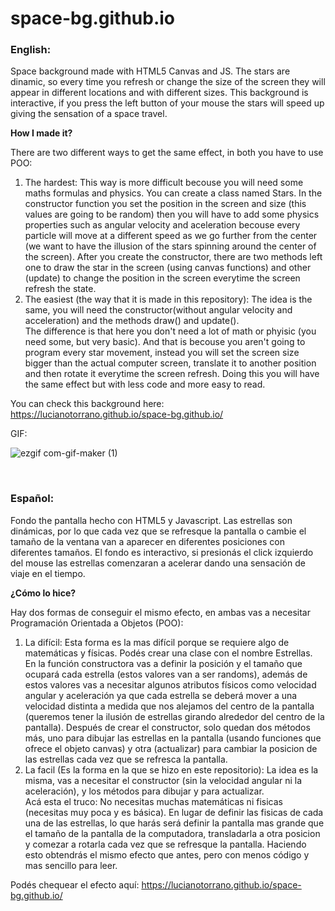 # space-bg.github.io
<h3>English:</h3>

Space background made with HTML5 Canvas and JS. The stars are dinamic, so every time you refresh or change the size of the screen 
they will appear in different locations and with different sizes. This background is interactive, if you press the left button of
your mouse the stars will speed up giving the sensation of a space travel.

<b>How I made it?</b>

There are two different ways to get the same effect, in both you have to use POO:

  1) The hardest: This way is more difficult becouse you will need some maths formulas and physics. You can create a class named Stars. In the constructor function you set the position in the screen and size (this values are going to be random) then you will have to add some physics properties such as angular velocity and aceleration becouse every particle will move at a different speed as we go further from the center (we want to have the illusion of the stars spinning around the center of the screen). After you create the constructor, there are two methods left one to draw the star in the screen (using canvas functions) and other (update) to change the position in the screen everytime the screen refresh the state.
  2) The easiest (the way that it is made in this repository): The idea is the same, you will need the constructor(without angular velocity and acceleration) and the methods draw() and update().<br>
   The difference is that here you don't need a lot of math or phyisic (you need some, but very basic). And that is becouse you aren't going to program every star movement, instead you will set the screen size bigger than the actual computer screen, translate it to another position and then rotate it everytime the screen refresh. Doing this you will have the same effect but with less code and more easy to read.


You can check this background here: https://lucianotorrano.github.io/space-bg.github.io/
<br>

GIF:<br>

![ezgif com-gif-maker (1)](https://user-images.githubusercontent.com/91889090/174934638-00161710-dd80-470d-8f8d-b6c8e6f72df7.gif)


<br>
<h3>Español:</h3>

Fondo the pantalla hecho con HTML5 y Javascript. Las estrellas son dinámicas, por lo que cada vez que se refresque la pantalla o cambie el tamaño de la ventana van a aparecer en diferentes posiciones con diferentes tamaños. El fondo es interactivo, si presionás el click izquierdo del mouse las estrellas comenzaran a acelerar dando una sensación de viaje en el tiempo.

<b>¿Cómo lo hice?</b>

Hay dos formas de conseguir el mismo efecto, en ambas vas a necesitar Programación Orientada a Objetos (POO):

  1) La difícil: Esta forma es la mas difícil porque se requiere algo de matemáticas y físicas. Podés crear una clase con el nombre Estrellas. En la función constructora vas a definir la posición y el tamaño que ocupará cada estrella (estos valores van a ser randoms), además de estos valores vas a necesitar algunos atributos físicos como velocidad angular y aceleración ya que cada estrella se deberá mover a una velocidad distinta a medida que nos alejamos del centro de la pantalla (queremos tener la ilusión de estrellas girando alrededor del centro de la pantalla). Después de crear el constructor, solo quedan dos métodos más, uno para dibujar las estrellas en la pantalla (usando funciones que ofrece el objeto canvas) y otra (actualizar) para cambiar la posicion de las estrellas cada vez que se refresca la pantalla.
  2) La facil (Es la forma en la que se hizo en este repositorio): La idea es la misma, vas a necesitar el constructor (sin la velocidad angular ni la aceleración), y los métodos para dibujar y para actualizar.<br>
    Acá esta el truco: No necesitas muchas matemáticas ni fisicas (necesitas muy poca y es básica). En lugar de definir las fisicas de cada una de las estrellas, lo que harás será definir la pantalla mas grande que el tamaño de la pantalla de la computadora, transladarla a otra posicion y comezar a rotarla cada vez que se refresque la pantalla. Haciendo esto obtendrás el mismo efecto que antes, pero con menos código y mas sencillo para leer.


Podés chequear el efecto aquí: https://lucianotorrano.github.io/space-bg.github.io/
